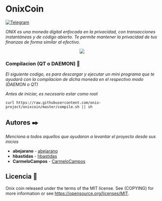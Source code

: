 # OnixCoin
[![Telegram](http://trellobot.doomdns.org/telegrambadge.svg)](https://telegram.me/OnixCoin)

_ONIX es una moneda digital enfocada en la privacidad, con transacciones instantáneas y de código abierto. Te permite mantener la privacidad de tus finanzas de forma similar al efectivo._

<p align="center">
   <a href="https://onixcoin.com/"><img src="https://onixcoin.com/public/pagina/img/bg/banner/cripais2.jpg" /></a>
</p>

### Compilacion (QT o DAEMON) 🔧

_El siguiente codigo, es para descargar y ejecutar un mini programa que te ayudará con la compilacion de dicha moneda en el respectivo modo (DAEMON o QT)_

_Antes de iniciar, es necesario estar como root_
```
curl https://raw.githubusercontent.com/onix-project/onixcoin/master/compile.sh || sh
```

## Autores ✒️

_Menciona a todos aquellos que ayudaron a levantar el proyecto desde sus inicios_

* **abejarano**  - [abejarano](https://github.com/abejarano)
* **hbastidas**  - [hbastidas](https://github.com/hbastidas)
* **CarmeloCampos**  - [CarmeloCampos](https://github.com/CarmeloCampos)

## Licencia 📄

Onix coin released under the terms of the MIT license. See (COPYING) for more information or see https://opensource.org/licenses/MIT.
